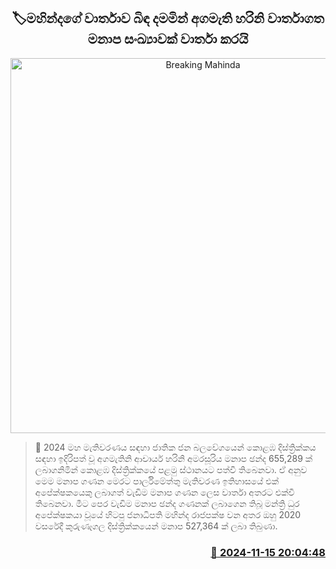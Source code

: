 <p align='center'><b><h2 align='center' title='Breaking Mahinda's record, Prime Minister Harini records a record number of votes'>🏷මහින්දගේ වාර්තාව බිඳ දමමින් අගමැති හරිනි වාර්තාගත මනාප සංඛ්‍යාවක් වාර්තා කරයි</h2></b></p>
<p align='center'><img src='https://helakuru.sgp1.cdn.digitaloceanspaces.com/esana/images/lib/harini-pm.jpg' width='600' alt='Breaking Mahinda's record, Prime Minister Harini records a record number of votes'></p>

>📝 2024 මහ මැතිවරණය සඳහා ජාතික ජන බලවේගයෙන් කොළඹ දිස්ත්‍රික්කය සඳහා ඉදිරිපත් වූ අගමැතිනි ආචාර්ය හරිනි අමරසූරිය මනාප ඡන්ද 655,289 ක් ලබාගනිමින් කොළඹ දිස්ත්‍රික්කයේ පළමු ස්ථානයට පත්වී තිබෙනවා.
ඒ අනුව මෙම මනාප ගණන මෙරට පාර්ලිමේත්තු මැතිවරණ ඉතිහාසයේ එක් අපේක්ෂකයෙකු ලබාගත් වැඩිම මනාප ගණන ලෙස වාර්තා අතරට එක්වී තිබෙනවා.
මීට පෙර වැඩිම මනාප ඡන්ද ගණනක් ලබාගෙන තිබූ මන්ත්‍රි ධුර අපේක්ෂකයා වූයේ හිටපු ජනාධිපති මහින්ද රාජපක්ෂ වන අතර ඔහු 2020 වසරේදී කුරුණෑගල දිස්ත්‍රික්කයෙන් මනාප 527,364 ක් ලබා තිබුණා.


<h3 align='right'><a href='https://www.helakuru.lk/esana/p/105105/'>📅 2024-11-15 20:04:48</a></h3>
